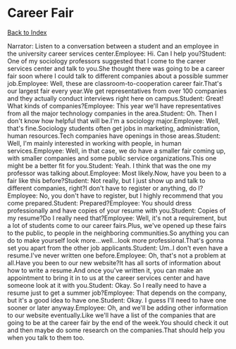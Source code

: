 # Career Fair
[Back to Index](https://github.com/windows10010/tpoExtractor/blob/master/README.md)

Narrator: Listen to a conversation between a student and an employee in the university career services center.Employee: Hi. Can I help you?Student: One of my sociology professors suggested that I come to the career services center and talk to you.She thought there was going to be a career fair soon where I could talk to different companies about a possible summer job.Employee: Well, these are classroom-to-cooperation career fair.That's our largest fair every year.We get representatives from over 100 companies and they actually conduct interviews right here on campus.Student: Great! What kinds of companies?Employee: This year we'll have representatives from all the major technology companies in the area.Student: Oh. Then I don't know how helpful that will be.I'm a sociology major.Employee: Well, that's fine.Sociology students often get jobs in marketing, administration, human resources.Tech companies have openings in those areas.Student: Well, I'm mainly interested in working with people, in human services.Employee: Well, in that case, we do have a smaller fair coming up, with smaller companies and some public service organizations.This one might be a better fit for you.Student: Yeah. I think that was the one my professor was talking about.Employee: Most likely.Now, have you been to a fair like this before?Student: Not really, but I just show up and talk to different companies, right?I don't have to register or anything, do I?Employee: No, you don't have to register, but I highly recommend that you come prepared.Student: Prepared?Employee: You should dress professionally and have copies of your resume with you.Student: Copies of my resume?Do I really need that?Employee: Well, it's not a requirement, but a lot of students come to our career fairs.Plus, we've opened up these fairs to the public, to people in the neighboring communities.So anything you can do to make yourself look more...well...look more professional.That's gonna set you apart from the other job applicants.Student: Um..I don't even have a resume.I've never written one before.Employee: Oh, that's not a problem at all.Have you been to our new website?It has all sorts of information about how to write a resume.And once you've written it, you can make an appointment to bring it in to us at the career services center and have someone look at it with you.Student: Okay. So I really need to have a resume just to get a summer job?Employee: That depends on the company, but it's a good idea to have one.Student: Okay. I guess I'll need to have one sooner or later anyway.Employee: Oh, and we'll be adding other information to our website eventually.Like we'll have a list of the companies that are going to be at the career fair by the end of the week.You should check it out and then maybe do some research on the companies.That should help you when you talk to them too.
 